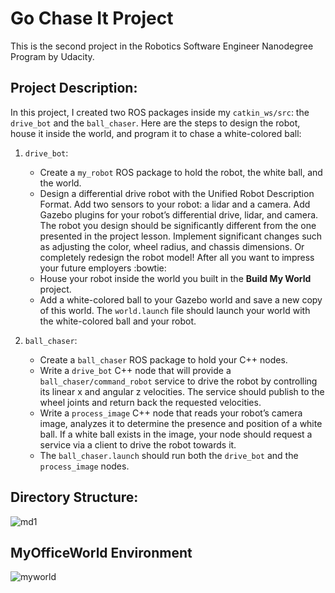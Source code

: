 # Go Chase It Project
This is the second project in the Robotics Software Engineer Nanodegree Program by Udacity.

## Project Description:
In this project, I created two ROS packages inside my `catkin_ws/src`: the `drive_bot` and the `ball_chaser`. Here are the steps to design the robot, house it inside the world, and program it to chase a white-colored ball:

1. `drive_bot`:
   - Create a `my_robot` ROS package to hold the robot, the white ball, and the world.
   - Design a differential drive robot with the Unified Robot Description Format. Add two sensors to your robot: a lidar and a camera. Add Gazebo plugins for your robot’s differential drive, lidar, and camera. The robot you design should be significantly different from the one presented in the project lesson. Implement significant changes such as adjusting the color, wheel radius, and chassis dimensions. Or completely redesign the robot model! After all you want to impress your future employers :bowtie:
   - House your robot inside the world you built in the **Build My World** project.
   - Add a white-colored ball to your Gazebo world and save a new copy of this world.
The `world.launch` file should launch your world with the white-colored ball and your robot.

2. `ball_chaser`:
   - Create a `ball_chaser` ROS package to hold your C++ nodes.
   - Write a `drive_bot` C++ node that will provide a `ball_chaser/command_robot` service to drive the robot by controlling its linear x and angular z velocities. The service should publish to the wheel joints and return back the requested velocities.
   - Write a `process_image` C++ node that reads your robot’s camera image, analyzes it to determine the presence and position of a white ball. If a white ball exists in the image, your node should request a service via a client to drive the robot towards it.
   - The `ball_chaser.launch` should run both the `drive_bot` and the `process_image` nodes.
   
## Directory Structure:
![md1](https://user-images.githubusercontent.com/7389485/57563287-1ac25780-7351-11e9-85d7-e9fd09e90e20.JPG)

## MyOfficeWorld Environment
![myworld](https://user-images.githubusercontent.com/7389485/57655141-c73b4e00-758a-11e9-94b8-ba5872852a4d.JPG)
